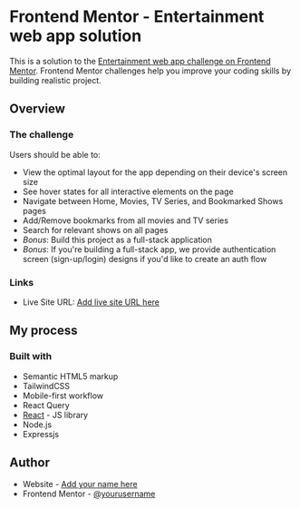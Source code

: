# Frontend Mentor - Entertainment web app solution

This is a solution to the [Entertainment web app challenge on Frontend Mentor](https://www.frontendmentor.io/challenges/entertainment-web-app-J-UhgAW1X). Frontend Mentor challenges help you improve your coding skills by building realistic project.

## Overview

### The challenge

Users should be able to:

- View the optimal layout for the app depending on their device's screen size
- See hover states for all interactive elements on the page
- Navigate between Home, Movies, TV Series, and Bookmarked Shows pages
- Add/Remove bookmarks from all movies and TV series
- Search for relevant shows on all pages
- *Bonus*: Build this project as a full-stack application
- *Bonus*: If you're building a full-stack app, we provide authentication screen (sign-up/login) designs if you'd like to create an auth flow

### Links


- Live Site URL: [Add live site URL here](https://entertainment-web-app-frontend.vercel.app/https://your-live-site-url.com)


## My process

### Built with

- Semantic HTML5 markup
- TailwindCSS
- Mobile-first workflow
- React Query
- [React](https://reactjs.org/) - JS library
- Node.js
- Expressjs

## Author

- Website - [Add your name here](https://ashfaque-portfolio.vercel.app/)
- Frontend Mentor - [@yourusername](https://www.frontendmentor.io/profile/mdashfaque-mamdu-au17)




